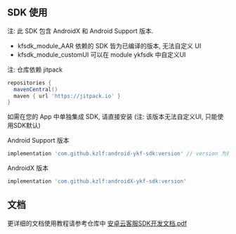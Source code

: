 ## SDK 使用
注: 此 SDK 包含 AndroidX 和 Android Support 版本.
- kfsdk_module_AAR 依赖的 SDK 皆为已编译的版本, 无法自定义 UI
- kfsdk_module_customUI 可以在 module ykfsdk 中自定义UI

注: 仓库依赖 jitpack

```gradle
repositories {
  mavenCentral()
  maven { url 'https://jitpack.io' }
}
```

如需在您的 App 中单独集成 SDK, 请直接安装 (注: 该版本无法自定义UI, 只能使用SDK默认)

Android Support 版本

```gradle
implementation 'com.github.kzlf:android-ykf-sdk:version' // version 为指定的版本, 如 4.9.8
```

AndroidX 版本

```gradle
implementation 'com.github.kzlf:androidX-ykf-sdk:version'
```

## 文档

更详细的文档使用教程请参考仓库中 [安卓云客服SDK开发文档.pdf](https://github.com/KZLF/android-kf-sdk-demo/blob/main/安卓云客服SDK开发文档.pdf)
